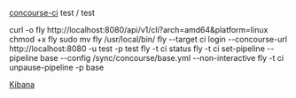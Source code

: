 [concourse-ci](http://localhost:8080) test / test

curl -o fly http://localhost:8080/api/v1/cli?arch=amd64&platform=linux
chmod +x fly
sudo mv fly /usr/local/bin/
fly --target ci login --concourse-url http://localhost:8080 -u test -p test
fly -t ci status
fly -t ci set-pipeline --pipeline base --config /sync/concourse/base.yml --non-interactive 
fly -t ci unpause-pipeline -p base

[Kibana](http://localhost:5601)